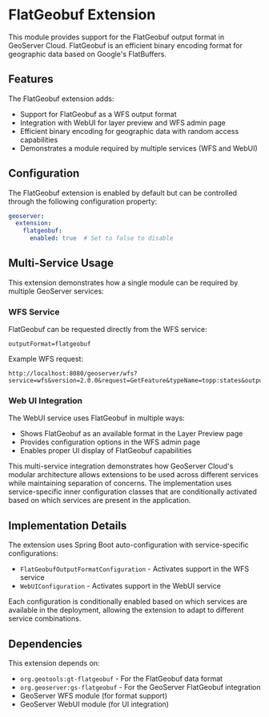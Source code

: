 # FlatGeobuf Extension

This module provides support for the FlatGeobuf output format in GeoServer Cloud. FlatGeobuf is an efficient binary encoding format for geographic data based on Google's FlatBuffers.

## Features

The FlatGeobuf extension adds:
- Support for FlatGeobuf as a WFS output format
- Integration with WebUI for layer preview and WFS admin page
- Efficient binary encoding for geographic data with random access capabilities
- Demonstrates a module required by multiple services (WFS and WebUI)

## Configuration

The FlatGeobuf extension is enabled by default but can be controlled through the following configuration property:

```yaml
geoserver:
  extension:
    flatgeobuf:
      enabled: true  # Set to false to disable
```

## Multi-Service Usage

This extension demonstrates how a single module can be required by multiple GeoServer services:

### WFS Service
FlatGeobuf can be requested directly from the WFS service:
```
outputFormat=flatgeobuf
```

Example WFS request:
```
http://localhost:8080/geoserver/wfs?service=wfs&version=2.0.0&request=GetFeature&typeName=topp:states&outputFormat=flatgeobuf
```

### Web UI Integration
The WebUI service uses FlatGeobuf in multiple ways:
- Shows FlatGeobuf as an available format in the Layer Preview page
- Provides configuration options in the WFS admin page
- Enables proper UI display of FlatGeobuf capabilities

This multi-service integration demonstrates how GeoServer Cloud's modular architecture allows extensions to be used across different services while maintaining separation of concerns. The implementation uses service-specific inner configuration classes that are conditionally activated based on which services are present in the application.

## Implementation Details

The extension uses Spring Boot auto-configuration with service-specific configurations:
- `FlatGeobufOutputFormatConfiguration` - Activates support in the WFS service
- `WebUIConfiguration` - Activates support in the WebUI service

Each configuration is conditionally enabled based on which services are available in the deployment, allowing the extension to adapt to different service combinations.

## Dependencies

This extension depends on:
- `org.geotools:gt-flatgeobuf` - For the FlatGeobuf data format
- `org.geoserver:gs-flatgeobuf` - For the GeoServer FlatGeobuf integration
- GeoServer WFS module (for format support)
- GeoServer WebUI module (for UI integration)